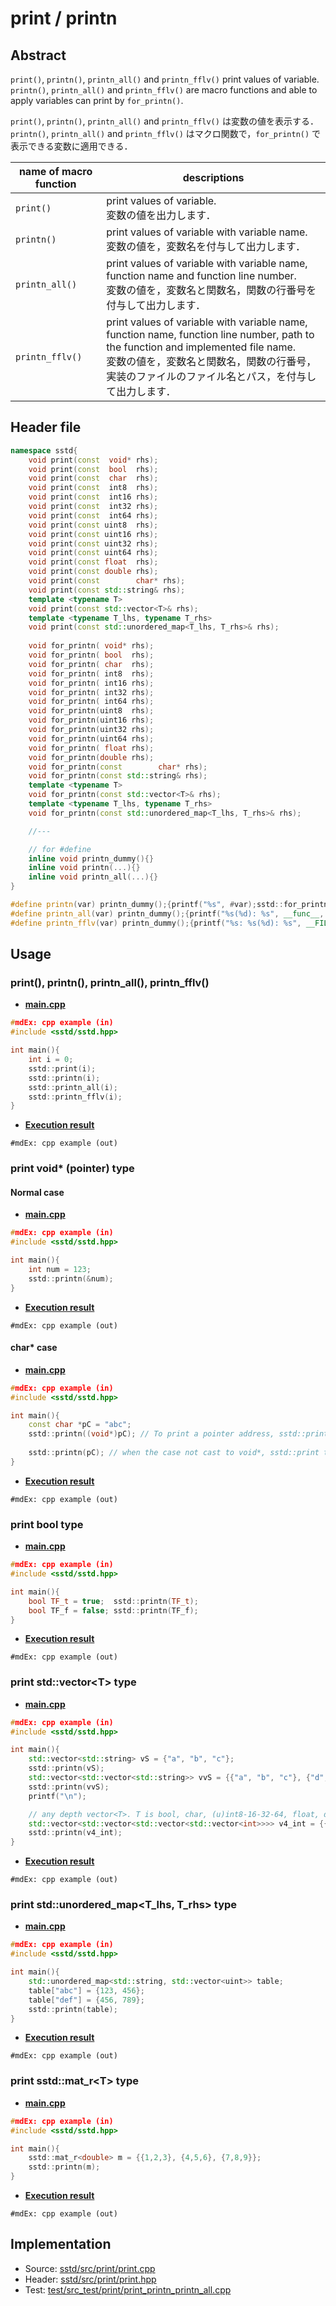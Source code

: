 # print / printn
## Abstract
`print()`, `printn()`, `printn_all()` and `printn_fflv()` print values of variable.  
`printn()`, `printn_all()` and `printn_fflv()` are macro functions and able to apply variables can print by `for_printn()`.

`print()`, `printn()`, `printn_all()` and `printn_fflv()` は変数の値を表示する．  
`printn()`, `printn_all()` and `printn_fflv()` はマクロ関数で，`for_printn()` で表示できる変数に適用できる．

| name of macro function | descriptions |
| ---------------------- | ------------ |
| `print()`              | print values of variable. <br>変数の値を出力します． |
| `printn()`             | print values of variable with variable name. <br>変数の値を，変数名を付与して出力します． |
| `printn_all()`         | print values of variable with variable name, function name and function line number. <br>変数の値を，変数名と関数名，関数の行番号を付与して出力します． |
| `printn_fflv()`        | print values of variable with variable name, function name, function line number, path to the function and implemented file name. <br>変数の値を，変数名と関数名，関数の行番号，実装のファイルのファイル名とパス，を付与して出力します． |


## Header file
```cpp
namespace sstd{
    void print(const  void* rhs);
    void print(const  bool  rhs);
    void print(const  char  rhs);
    void print(const  int8  rhs);
    void print(const  int16 rhs);
    void print(const  int32 rhs);
    void print(const  int64 rhs);
    void print(const uint8  rhs);
    void print(const uint16 rhs);
    void print(const uint32 rhs);
    void print(const uint64 rhs);
    void print(const float  rhs);
    void print(const double rhs);
    void print(const        char* rhs);
    void print(const std::string& rhs);
    template <typename T>
    void print(const std::vector<T>& rhs);
    template <typename T_lhs, typename T_rhs>
    void print(const std::unordered_map<T_lhs, T_rhs>& rhs);
    
    void for_printn( void* rhs);
    void for_printn( bool  rhs);
    void for_printn( char  rhs);
    void for_printn( int8  rhs);
    void for_printn( int16 rhs);
    void for_printn( int32 rhs);
    void for_printn( int64 rhs);
    void for_printn(uint8  rhs);
    void for_printn(uint16 rhs);
    void for_printn(uint32 rhs);
    void for_printn(uint64 rhs);
    void for_printn( float rhs);
    void for_printn(double rhs);
    void for_printn(const        char* rhs);
    void for_printn(const std::string& rhs);
    template <typename T>
    void for_printn(const std::vector<T>& rhs);
    template <typename T_lhs, typename T_rhs>
    void for_printn(const std::unordered_map<T_lhs, T_rhs>& rhs);

    //---

    // for #define
    inline void printn_dummy(){}
    inline void printn(...){}
    inline void printn_all(...){}
}

#define printn(var) printn_dummy();{printf("%s", #var);sstd::for_printn(var);}
#define printn_all(var) printn_dummy();{printf("%s(%d): %s", __func__, __LINE__, #var);sstd::for_printn(var);}
#define printn_fflv(var) printn_dummy();{printf("%s: %s(%d): %s", __FILE__, __func__, __LINE__, #var);sstd::for_printn(var);}
```

## Usage
### print(), printn(), printn_all(), printn_fflv()
- <u>**main.cpp**</u>
```cpp
#mdEx: cpp example (in)
#include <sstd/sstd.hpp>

int main(){
    int i = 0;
    sstd::print(i);
    sstd::printn(i);
    sstd::printn_all(i);
    sstd::printn_fflv(i);
}
```
- <u>**Execution result**</u>
```
#mdEx: cpp example (out)
```

### print void* (pointer) type
#### Normal case
- <u>**main.cpp**</u>
```cpp
#mdEx: cpp example (in)
#include <sstd/sstd.hpp>

int main(){
    int num = 123;
    sstd::printn(&num);
}
```
- <u>**Execution result**</u>
```
#mdEx: cpp example (out)
```
#### char* case
- <u>**main.cpp**</u>
```cpp
#mdEx: cpp example (in)
#include <sstd/sstd.hpp>

int main(){
    const char *pC = "abc";
    sstd::printn((void*)pC); // To print a pointer address, sstd::print requires to cast char* to void*.
    
    sstd::printn(pC); // when the case not cast to void*, sstd::print treats the variable as a string.
}
```
- <u>**Execution result**</u>
```
#mdEx: cpp example (out)
```

### print bool type
- <u>**main.cpp**</u>
```cpp
#mdEx: cpp example (in)
#include <sstd/sstd.hpp>

int main(){
    bool TF_t = true;  sstd::printn(TF_t);
    bool TF_f = false; sstd::printn(TF_f);
}
```
- <u>**Execution result**</u>
```
#mdEx: cpp example (out)
```

### print std::vector&lt;T&gt; type
- <u>**main.cpp**</u>
```cpp
#mdEx: cpp example (in)
#include <sstd/sstd.hpp>

int main(){
    std::vector<std::string> vS = {"a", "b", "c"};
    sstd::printn(vS);
    std::vector<std::vector<std::string>> vvS = {{"a", "b", "c"}, {"d", "e", "f"}};
    sstd::printn(vvS);
    printf("\n");

    // any depth vector<T>. T is bool, char, (u)int8-16-32-64, float, double, char* and std::string.
    std::vector<std::vector<std::vector<std::vector<int>>>> v4_int = {{{{1, 2}, {3, 4}}, {{5, 6}, {7, 8}}}, {{{9, 10}, {11, 12}}, {{13, 14}, {15, 16}}}};
    sstd::printn(v4_int);
}
```
- <u>**Execution result**</u>
```
#mdEx: cpp example (out)
```

### print std::unordered_map&lt;T_lhs, T_rhs&gt; type
- <u>**main.cpp**</u>
```cpp
#mdEx: cpp example (in)
#include <sstd/sstd.hpp>

int main(){
    std::unordered_map<std::string, std::vector<uint>> table;
    table["abc"] = {123, 456};
    table["def"] = {456, 789};
    sstd::printn(table);
}
```
- <u>**Execution result**</u>
```
#mdEx: cpp example (out)
```

### print sstd::mat_r&lt;T&gt; type
- <u>**main.cpp**</u>
```cpp
#mdEx: cpp example (in)
#include <sstd/sstd.hpp>

int main(){
    sstd::mat_r<double> m = {{1,2,3}, {4,5,6}, {7,8,9}};
    sstd::printn(m);
}
```
- <u>**Execution result**</u>
```
#mdEx: cpp example (out)
```

## Implementation
- Source: [sstd/src/print/print.cpp](https://github.com/admiswalker/SubStandardLibrary-SSTD-/blob/master/sstd/src/print/print.cpp)
- Header: [sstd/src/print/print.hpp](https://github.com/admiswalker/SubStandardLibrary-SSTD-/blob/master/sstd/src/print/print.hpp)
- Test: [test/src_test/print/print_printn_printn_all.cpp](https://github.com/admiswalker/SubStandardLibrary-SSTD-/blob/master/test/src_test/print/print_printn_printn_all.cpp)
